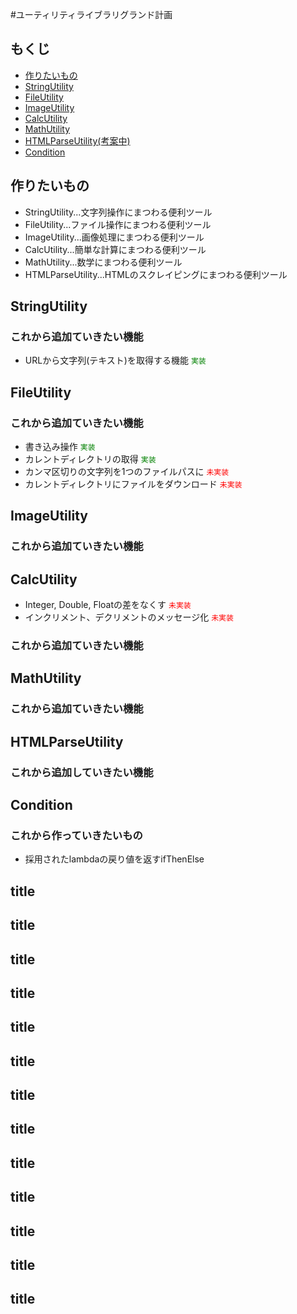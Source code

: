 #ユーティリティライブラリグランド計画

## もくじ

- <a href="#作りたいもの">作りたいもの</a>
- <a href="#StringUtility">StringUtility</a>
- <a href="#FileUtility">FileUtility</a>
- <a href="#ImageUtility">ImageUtility</a>
- <a href="#CalcUtility">CalcUtility</a>
- <a href="#MathUtility">MathUtility</a>
- <a href="#HTMLParseUtility">HTMLParseUtility(考案中)</a>
- <a href="#Condition">Condition</a>

## 作りたいもの
<div id="作りたいもの">
</div>

- StringUtility...文字列操作にまつわる便利ツール
- FileUtility...ファイル操作にまつわる便利ツール
- ImageUtility...画像処理にまつわる便利ツール
- CalcUtility...簡単な計算にまつわる便利ツール
- MathUtility...数学にまつわる便利ツール
- HTMLParseUtility...HTMLのスクレイピングにまつわる便利ツール

## StringUtility
<div id="StringUtility">
</div>

### これから追加ていきたい機能
- URLから文字列(テキスト)を取得する機能 <code style="color: green;">実装</code>

## FileUtility
<div id="Fileutility">
</div>

### これから追加ていきたい機能
- 書き込み操作 <code style="color: green;">実装</code>
- カレントディレクトリの取得 <code style="color: green;">実装</code>
- カンマ区切りの文字列を1つのファイルパスに <code style="color: red;">未実装</code>
- カレントディレクトリにファイルをダウンロード <code style="color: red;">未実装</code>

## ImageUtility
<div id="ImageUtility">
</div>

### これから追加ていきたい機能

## CalcUtility
<div id="CalcUtility">
</div>

- Integer, Double, Floatの差をなくす <code style="color: red;">未実装</code>
- インクリメント、デクリメントのメッセージ化 <code style="color: red;">未実装</code>

### これから追加ていきたい機能

## MathUtility
<div id="MathUtility">
</div>

### これから追加ていきたい機能

## HTMLParseUtility
<div id="">
</div>

### これから追加していきたい機能

## Condition
<div id="">
</div>

### これから作っていきたいもの
- 採用されたlambdaの戻り値を返すifThenElse

## title
<div id="">
</div>

## title
<div id="">
</div>

## title
<div id="">
</div>

## title
<div id="">
</div>

## title
<div id="">
</div>

## title
<div id="">
</div>

## title
<div id="">
</div>

## title
<div id="">
</div>

## title
<div id="">
</div>

## title
<div id="">
</div>

## title
<div id="">
</div>

## title
<div id="">
</div>

## title
<div id="">
</div>
